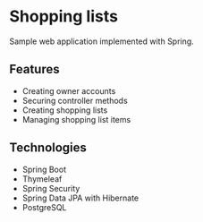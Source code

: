 # Shopping lists
Sample web application implemented with Spring. 

<h2>Features</h2>
<ul>
<li> Creating owner accounts</li>
<li> Securing controller methods </li>
<li> Creating shopping lists </li>
<li> Managing shopping list items </li>
</ul>

<h2>Technologies</h2>
<ul>
<li> Spring Boot</li>
<li> Thymeleaf </li>
<li> Spring Security </li>
<li> Spring Data JPA with Hibernate </li>
<li> PostgreSQL </li>
</ul>

